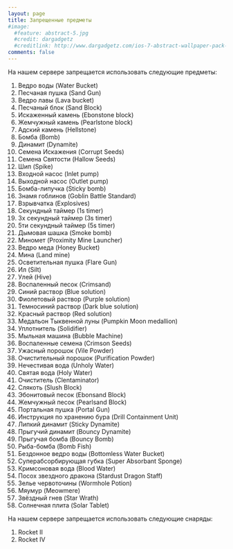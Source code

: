 ```yaml
---
layout: page
title: Запрещенные предметы
#image:
  #feature: abstract-5.jpg
  #credit: dargadgetz
  #creditlink: http://www.dargadgetz.com/ios-7-abstract-wallpaper-pack-for-iphone-5-and-ipod-touch-retina/
comments: false
---
```


На нашем сервере запрещается использовать следующие предметы:

1. Ведро воды (Water Bucket)
2. Песчаная пушка (Sand Gun)
3. Ведро лавы (Lava bucket)
4. Песчаный блок (Sand Block)
5. Искаженный камень (Ebonstone block)
6. Жемчужный камень (Pearlstone block)
7. Адский камень (Hellstone)
8. Бомба (Bomb)
9. Динамит (Dynamite)
10. Семена Искажения (Corrupt Seeds)
11. Семена Святости (Hallow Seeds)
12. Шип (Spike)
13. Входной насос (Inlet pump)
14. Выходной насос (Outlet pump)
15. Бомба-липучка (Sticky bomb)
16. Знамя гоблинов (Goblin Battle Standard)
17. Взрывчатка (Explosives)
18. Секундный таймер (1s timer)
19. 3х секундный таймер (3s timer)
20. 5ти секундный таймер (5s timer)
21. Дымовая шашка (Smoke bomb)
22. Миномет (Proximity Mine Launcher)
23. Ведро меда (Honey Bucket)
24. Мина (Land mine)
25. Осветительная пушка (Flare Gun)
26. Ил (Silt)
27. Улей (Hive)
28. Воспаленный песок (Crimsand)
29. Синий раствор (Blue solution)
30. Фиолетовый раствор (Purple solution)
31. Темносиний раствор (Dark blue solution)
32. Красный раствор (Red solution)
33. Медальон Тыквенной луны (Pumpkin Moon medallion)
34. Уплотнитель (Solidifier)
35. Мыльная машина (Bubble Machine)
37. Воспаленные семена (Crimson Seeds)
38. Ужасный порошок (Vile Powder)
39. Очистительный порошок (Purification Powder)
40. Нечестивая вода (Unholy Water)
41. Святая вода (Holy Water)
42. Очиститель (Clentaminator)
43. Слякоть (Slush Block)
44. Эбонитовый песок (Ebonsand Block)
45. Жемчужный песок (Pearlsand Block)
46. Портальная пушка (Portal Gun)
47. Инструкция по хранению бура (Drill Containment Unit)
48. Липкий динамит (Sticky Dynamite)
49. Прыгучий динамит (Bouncy Dynamite)
50. Прыгучая бомба (Bouncy Bomb)
51. Рыба-бомба (Bomb Fish)
52. Бездонное ведро воды (Bottomless Water Bucket)
53. Суперабсорбирующая губка (Super Absorbant Sponge)
54. Кримсоновая вода (Blood Water)
55. Посох звездного дракона (Stardust Dragon Staff)
56. Зелье червоточины (Wormhole Potion)
57. Мяумур (Meowmere)
58. Звёздный гнев (Star Wrath)
59. Солнечная плита (Solar Tablet)


На нашем сервере запрещается использовать следующие снаряды:

1. Rocket II
2. Rocket IV
